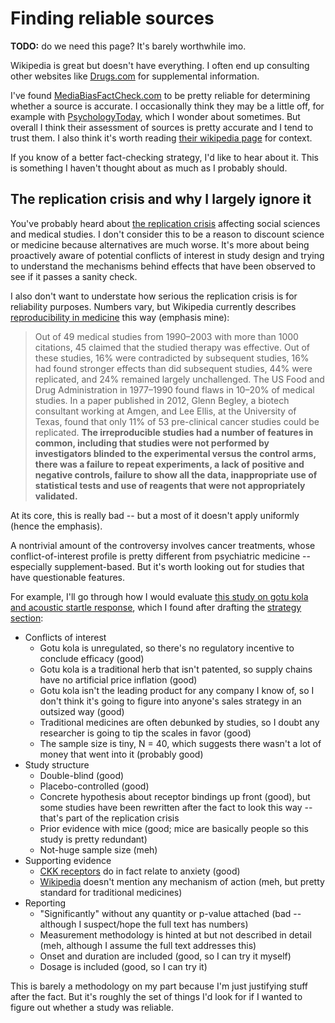 # Finding reliable sources
**TODO:** do we need this page? It's barely worthwhile imo.

Wikipedia is great but doesn't have everything. I often end up consulting other websites like [Drugs.com](https://drugs.com) for supplemental information.

I've found [MediaBiasFactCheck.com](https://mediabiasfactcheck.com) to be pretty reliable for determining whether a source is accurate. I occasionally think they may be a little off, for example with [PsychologyToday](https://mediabiasfactcheck.com/psychology-today), which I wonder about sometimes. But overall I think their assessment of sources is pretty accurate and I tend to trust them. I also think it's worth reading [their wikipedia page](https://en.wikipedia.org/wiki/Media_Bias/Fact_Check) for context.

If you know of a better fact-checking strategy, I'd like to hear about it. This is something I haven't thought about as much as I probably should.


## The replication crisis and why I largely ignore it
You've probably heard about [the replication crisis](https://en.wikipedia.org/wiki/Replication_crisis) affecting social sciences and medical studies. I don't consider this to be a reason to discount science or medicine because alternatives are much worse. It's more about being proactively aware of potential conflicts of interest in study design and trying to understand the mechanisms behind effects that have been observed to see if it passes a sanity check.

I also don't want to understate how serious the replication crisis is for reliability purposes. Numbers vary, but Wikipedia currently describes [reproducibility in medicine](https://en.wikipedia.org/wiki/Replication_crisis#In_medicine) this way (emphasis mine):

> Out of 49 medical studies from 1990–2003 with more than 1000 citations, 45 claimed that the studied therapy was effective. Out of these studies, 16% were contradicted by subsequent studies, 16% had found stronger effects than did subsequent studies, 44% were replicated, and 24% remained largely unchallenged. The US Food and Drug Administration in 1977–1990 found flaws in 10–20% of medical studies. In a paper published in 2012, Glenn Begley, a biotech consultant working at Amgen, and Lee Ellis, at the University of Texas, found that only 11% of 53 pre-clinical cancer studies could be replicated. **The irreproducible studies had a number of features in common, including that studies were not performed by investigators blinded to the experimental versus the control arms, there was a failure to repeat experiments, a lack of positive and negative controls, failure to show all the data, inappropriate use of statistical tests and use of reagents that were not appropriately validated.**

At its core, this is really bad -- but a most of it doesn't apply uniformly (hence the emphasis).

A nontrivial amount of the controversy involves cancer treatments, whose conflict-of-interest profile is pretty different from psychiatric medicine -- especially supplement-based. But it's worth looking out for studies that have questionable features.

For example, I'll go through how I would evaluate [this study on gotu kola and acoustic startle response](https://pubmed.ncbi.nlm.nih.gov/11106141/), which I found after drafting the [strategy section](strategy.md):

+ Conflicts of interest
  + Gotu kola is unregulated, so there's no regulatory incentive to conclude efficacy (good)
  + Gotu kola is a traditional herb that isn't patented, so supply chains have no artificial price inflation (good)
  + Gotu kola isn't the leading product for any company I know of, so I don't think it's going to figure into anyone's sales strategy in an outsized way (good)
  + Traditional medicines are often debunked by studies, so I doubt any researcher is going to tip the scales in favor (good)
  + The sample size is tiny, N = 40, which suggests there wasn't a lot of money that went into it (probably good)
+ Study structure
  + Double-blind (good)
  + Placebo-controlled (good)
  + Concrete hypothesis about receptor bindings up front (good), but some studies have been rewritten after the fact to look this way -- that's part of the replication crisis
  + Prior evidence with mice (good; mice are basically people so this study is pretty redundant)
  + Not-huge sample size (meh)
+ Supporting evidence
  + [CKK receptors](https://en.wikipedia.org/wiki/Cholecystokinin) do in fact relate to anxiety (good)
  + [Wikipedia](https://en.wikipedia.org/wiki/Centella_asiatica) doesn't mention any mechanism of action (meh, but pretty standard for traditional medicines)
+ Reporting
  + "Significantly" without any quantity or p-value attached (bad -- although I suspect/hope the full text has numbers)
  + Measurement methodology is hinted at but not described in detail (meh, although I assume the full text addresses this)
  + Onset and duration are included (good, so I can try it myself)
  + Dosage is included (good, so I can try it)

This is barely a methodology on my part because I'm just justifying stuff after the fact. But it's roughly the set of things I'd look for if I wanted to figure out whether a study was reliable.
